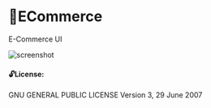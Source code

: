 
# :large_orange_diamond:ECommerce
E-Commerce UI



![screenshot](https://github.com/moseleygj/WebPages/blob/master/E-Commerce/Screenshiot.png)


#### :unlock:License:
GNU GENERAL PUBLIC LICENSE Version 3, 29 June 2007
